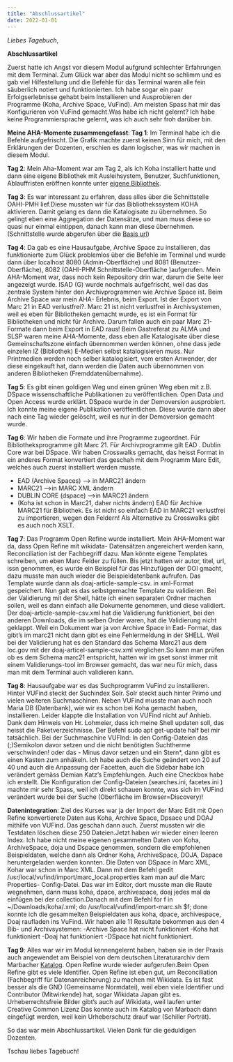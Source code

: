 ```yaml
---
title: "Abschlussartikel"
date: 2022-01-01
---
```

_Liebes Tagebuch_,
   
**Abschlussartikel**

Zuerst hatte ich Angst vor diesem Modul aufgrund schlechter Erfahrungen mit dem Terminal. Zum Glück war aber das Modul nicht so schlimm und es gab viel Hilfestellung und die Befehle für das Terminal waren alle fein säuberlich notiert und funktionierten.
Ich habe sogar ein paar Erfolgserlebnisse gehabt beim Installieren und Ausprobieren der Programme (Koha, Archive Space, VuFind). Am meisten Spass hat mir das Konfigurieren von VuFind gemacht.Was habe ich nicht gelernt? Ich habe keine Programmiersprache gelernt, was ich auch sehr froh darüber bin.

**Meine AHA-Momente zusammengefasst**:
**Tag 1**: Im Terminal habe ich die Befehle aufgefrischt. Die Grafik machte zuerst keinen Sinn für mich, mit den Erklärungen der Dozenten, erschien es dann logischer, was wir machen in diesem Modul.

**Tag 2**: Mein Aha-Moment war am Tag 2, als ich Koha installiert hatte und dann eine eigene Bibliothek mit Ausleihsystem, Benutzer, Suchfunktionen, Ablauffristen eröffnen konnte unter [eigene Bibliothek](http://bibliothek-intra.meine-schule.org/cgi-bin/koha/mainpage.pl).

**Tag 3**: Es war interessant zu erfahren, dass alles über die Schnittstelle OAHI-PMH lief.Diese mussten wir für das Bibliothekssystem KOHA aktivieren. Damit gelang es dann die Katalogisate zu übernehmen. So gelingt eben eine Aggregation der Datensätze, und man muss diese so quasi nur einmal eintippen, danach kann man diese übernehmen. (Schnittstelle wurde abgerufen über die [Basis url](http://bibliothek.meine-schule.org/cgi-bin/koha/oai.pl))

**Tag 4**: Da gab es eine Hausaufgabe, Archive Space zu installieren, das funktionierte zum Glück problemlos über die Befehle im Terminal und wurde dann über localhost 8080 (Admin-Oberfläche) und 8081 (Benutzer-Oberfläche), 8082 (OAHI-PHM Schnittstelle-Oberfläche )aufgerufen. Mein AHA-Moment war, dass noch kein Repository drin war, darum die Seite leer angezeigt wurde. ISAD (G) wurde nochmals aufgefrischt, weil das das zentrale System hinter den Archivprogrammen wie Archive Space ist. Beim Archive Space war mein AHA- Erlebnis, beim Export. Ist der Export von Marc 21 in EAD verlustfrei?. Marc 21 ist nicht verlustfrei in Archivsystemen, weil es eben für Bibliotheken gemacht wurde, es ist ein Format für Bibliotheken und nicht für Archive. Darum fallen auch ein paar Marc 21-Formate dann beim Export in EAD raus! Beim Gastreferat zu ALMA und SLSP waren meine AHA-Momente, dass eben alle Katalogisate über diese Gemeinschaftszone einfach übernommen werden können, ohne dass jede einzelen IZ (Bibliothek) E-Medien selbst katalogisieren muss. Nur Printmedien werden noch selber katalogisiert, vom ersten Anwender, der diese eingekauft hat, dann werden die Daten auch übernommen von anderen Bibliotheken (Fremddatenübernahme).

**Tag 5**: Es gibt einen goldigen Weg und einen grünen Weg eben mit z.B. DSpace wissenschaftliche Publikationen zu veröffentlichen. Open Data und Open Access wurde erklärt. DSpace wurde in der Demoversion ausprobiert. Ich konnte meine eigene Publikation veröffentlichen. Diese wurde dann aber nach eine Tag wieder gelöscht, weil es nur in der Demoversion gemacht wurde.

**Tag 6**: Wir haben die Formate und ihre Programme zugeordnet. Für Bibliotheksprogramme gilt Marc 21. Für Archivprogramme gilt EAD . Dublin Core war bei DSpace. Wir haben Crosswalks gemacht, das heisst Format in ein anderes Format konvertiert das geschah mit dem Programm Marc Edit, welches auch zuerst installiert werden musste.
- EAD (Archive Spaces) –> in MARC21 ändern
- MARC21 —>in MARC XML ändern
- DUBLIN CORE (dspace) –>in MARC21 ändern
- (Koha ist schon in Marc21, daher nichts ändern)
EAD für Archive MARC21 für Bibliothek. Es ist nicht so einfach EAD in MARC21 verlustfrei zu importieren, wegen den Feldern! Als Alternative zu Crosswalks gibt es auch noch XSLT.

**Tag 7**: Das Programm Open Refine wurde installiert. Mein AHA-Moment war da, dass Open Refine mit wikidata- Datensätzen angereichert werden kann, Reconciliation ist der Fachbegriff dazu. Man könnte eigene Templates schreiben, um eben Marc Felder zu füllen. Bis jetzt hatten wir autor, titel, url, issn genommen, es wurde ein Beispiel für das Hinzufügen der DOI gmacht, dazu musste man auch wieder die Beispieldatenbank aufrufen. Das Template wurde dann als doaj-article-sample-csv. in xml-Format gespeichert. Nun galt es das selbstgemachte Template zu validieren. Bei der Validierung mit der Shell, hätte ich einen separaten Ordner machen sollen, weil es dann einfach alle Dokumente genommen, und diese validiert. Der doaj-article-sample-csv.xml hat die Validierung funktioniert, bei den anderen Downloads, die im selben Order waren, hat die Validierung nicht geklappt. Weil ein Dokument war ja von Archive Space in Ead- Format, das gibt’s im marc21 nicht dann gibt es eine Fehlermeldung in der SHELL. Weil bei der Validierung hat es den Standard das Schema Marc21 aus dem loc.gov mit der doaj-articel-sample-csv.xml verglichen.So kann man prüfen ob es dem Schema marc21 entspricht, hatten wir im gset sonst immer mit einem Validierungs-tool im Browser gemacht, das war neu für mich, dass man mit dem Terminal auch validieren kann.

**Tag 8**: Hausaufgabe war es das Suchprogramm VuFind zu installieren. Hinter VUFind steckt der Suchindex Solr. Solr steckt auch hinter Primo und vielen weiteren Suchmaschinen. Neben VUFind musste man auch noch Maria DB (Datenbank), wie wir es schon bei Koha gemacht haben,  installieren. Leider klappte die Installation von VUFind nicht auf Anhieb. Dank dem Hinweis von Hr. Lohmeier, dass ich meine Shell updaten soll, das heisst die Paketverzeichnisse. Der Befehl sudo apt get-update half bei mir tatsächlich. Bei der Suchmaschine VUFInd: In den Config-Dateien das (;)Semikolon davor setzen und die nicht benötigten Suchtherme verschwinden! oder das - Minus davor setzen und ein Stern*, dann gibt es einen Kasten zum anhäkeln. Ich habe auch die Suche geändert von 20 auf 40 und auch die Anpassung der Facetten, auch die Sidebar habe ich verändert gemäss Demian Katz’s Empfehlungen. Auch eine Checkbox habe ich erstellt. Die Konfiguration der Config-Dateien (searches.ini, facetes.ini ) machte mir sehr Spass, weil ich direkt schauen konnte, was sich im VUFind verändert wurde bei der Suche (Oberfläche im Browser=Discovery)!

**Datenintegration**: Ziel des Kurses war ja der Import der Marc Edit mit Open Refine konvertierete Daten aus Koha, Archive Space, Dpsace und DOAJ mithilfe von VUFind. Das geschah dann auch. Zuerst mussten wir die Testdaten löschen diese 250 Dateien.Jetzt haben wir wieder einen leeren Index. Ich habe nicht meine eigenen gesammelten Daten von Koha, ArchiveSpace, doja und Dspace genommen, sondern die empfohlenen Beispieldaten, welche dann als Ordner Koha, ArchiveSpace, DOJA, Dspace heruntergeladen werden konnten. Die Daten von DSpace in Marc XML, Kohar war schon in Marc XML. Dann mit dem Befehl gedit /usr/local/vufind/import/marc_local.properties kam man auf die Marc Properties- Config-Datei. Das war im Editor, dort musste man die Raute wegnehmen, dann muss koha, dpace, archivespace, doaj jedes mal da einfügen bei der collection.Danach mit dem Befehl for f in ~/Downloads/koha/.xml; do /usr/local/vufind/import-marc.sh $f; done konnte ich die gesammelten Beispieldaten aus koha, dpace, archivespace, Doaj raufladen ins VuFind.
Wir haben alle 11 Resultate bekommen aus den 4 Bib- und Archivsystemen:
-Archive Space hat nicht funktioniert
-Koha hat funktioniert
-Doaj hat funktioniert
-DSpace hat nicht funktioniert.

**Tag 9**: Alles war wir im Modul kennengelernt haben, haben sie in der Praxis auch angewendet am Beispiel von dem deutschen Literaturarchiv dem Marbacher [Katalog](https://www.dla-marbach.de/katalog/). Open Refine wurde wieder aufgerufen.Beim Open Refine gibt es viele Identifier. Open Refine ist eben gut, um Reconciliation (Fachbegriff für Datenanreicherung) zu machen mit Wikidata. Es ist fast besser als die GND (Gemeinsame Normdatei), weil eben viele Identifier und Contributor (Mitwirkende) hat, sogar Wikidata Japan gibt es. Urheberrechtsfreie Bilder gibt’s auch auf Wikidata, weil laufen unter Creative Common Lizenz Das konnte auch im Katalog von Marbach dann eingefügt werden, weil kein Urheberschutz drauf war (Schiller Porträt).

So das war mein Abschlussartikel. Vielen Dank für die geduldigen Dozenten.

Tschau liebes Tagebuch!


